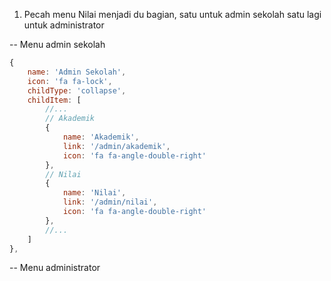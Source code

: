 1. Pecah menu Nilai menjadi du bagian, satu untuk admin sekolah satu lagi untuk administrator

-- Menu admin sekolah

```javascript
{
    name: 'Admin Sekolah',
    icon: 'fa fa-lock',
    childType: 'collapse',
    childItem: [
        //...
        // Akademik
        {
            name: 'Akademik',
            link: '/admin/akademik',
            icon: 'fa fa-angle-double-right'
        },
        // Nilai
        {
            name: 'Nilai',
            link: '/admin/nilai',
            icon: 'fa fa-angle-double-right'
        },
        //...
    ]
},
````
-- Menu administrator
